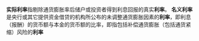 **实际利率**指剔除通货膨胀率后储户或投资者得到利息回报的真实**利率**。 **名义利率**是央行或其它提供资金借贷的机构所公布的未调整通货膨胀因素的**利率**，即利息（报酬）的货币额与本金的货币额的比率，即指包括补偿通货膨胀（包括通货紧缩）风险的**利率**